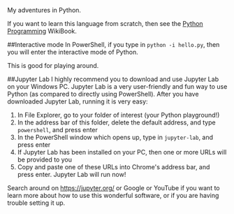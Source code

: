 My adventures in Python.

If you want to learn this language from scratch, then see the [Python Programming](https://en.wikibooks.org/wiki/Python_Programming) WikiBook.


##Interactive mode
In PowerShell, if you type in `python -i hello.py`, then you will enter the interactive mode of Python.

This is good for playing around. 

##Jupyter Lab
I highly recommend you to download and use Jupyter Lab on your Windows PC.
Jupyter Lab is a very user-friendly and fun way to use Python (as compared to directly using PowerShell).
After you have downloaded Jupyter Lab, running it is very easy:

1. In File Explorer, go to your folder of interest (your Python playground!)
2. In the address bar of this folder, delete the default address, and type `powershell`, and press enter
3. In the PowerShell window which opens up, type in `jupyter-lab`, and press enter
4. If Jupyter Lab has been installed on your PC, then one or more URLs will be provided to you
4. Copy and paste one of these URLs into Chrome's address bar, and press enter. Jupyter Lab will run now!

Search around on https://jupyter.org/ or Google or YouTube if you want to learn more about how to use this wonderful software, 
or if you are having trouble setting it up. 
